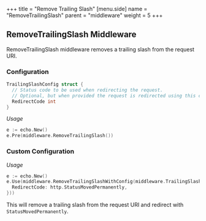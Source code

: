 +++
title = "Remove Trailing Slash"
[menu.side]
  name = "RemoveTrailingSlash"
  parent = "middleware"
  weight = 5
+++

## RemoveTrailingSlash Middleware

RemoveTrailingSlash middleware removes a trailing slash from the request URI.

### Configuration

```go
TrailingSlashConfig struct {
  // Status code to be used when redirecting the request.
  // Optional, but when provided the request is redirected using this code.
  RedirectCode int
}
```

*Usage*

```go
e := echo.New()
e.Pre(middleware.RemoveTrailingSlash())
```

### Custom Configuration

*Usage*

```go
e := echo.New()
e.Use(middleware.RemoveTrailingSlashWithConfig(middleware.TrailingSlashConfig{
  RedirectCode: http.StatusMovedPermanently,
}))
```

This will remove a trailing slash from the request URI and redirect with `StatusMovedPermanently`.
